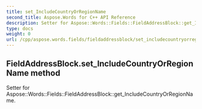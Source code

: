 ```yaml
---
title: set_IncludeCountryOrRegionName
second_title: Aspose.Words for C++ API Reference
description: Setter for Aspose::Words::Fields::FieldAddressBlock::get_IncludeCountryOrRegionName. 
type: docs
weight: 0
url: /cpp/aspose.words.fields/fieldaddressblock/set_includecountryorregionname/
---
```

## FieldAddressBlock.set_IncludeCountryOrRegionName method


Setter for Aspose::Words::Fields::FieldAddressBlock::get_IncludeCountryOrRegionName. 

